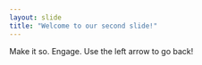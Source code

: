 ```yaml
---
layout: slide
title: "Welcome to our second slide!"
---
```

Make it so. Engage.
Use the left arrow to go back!

